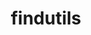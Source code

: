 ---
title: "findutils"
layout: cache
categories: [package, v0.18.1]
meta: {"versions": ["4.9.0"], "compilers": ["gcc@=7.3.1", "gcc@=7.5.0", "gcc@=8.4.0"], "oss": ["amzn2", "ubuntu18.04"], "platforms": ["linux"], "targets": ["aarch64", "graviton2", "x86_64", "x86_64_v3", "x86_64_v4"], "stacks": ["aws-ahug", "aws-ahug-aarch64", "aws-isc", "aws-isc-aarch64", "build_systems", "data-vis-sdk", "e4s", "radiuss", "root", "tutorial"], "num_specs": 6, "num_specs_by_stack": {"aws-isc": 2, "aws-ahug": 2, "root": 6, "aws-ahug-aarch64": 2, "aws-isc-aarch64": 2, "radiuss": 1, "build_systems": 1, "e4s": 1, "tutorial": 2, "data-vis-sdk": 1}}
spec_details: [{"hash": "km3fjmfo25zxio5pr7ah65qvms76uq3c", "compiler": "gcc@=7.3.1", "versions": ["4.9.0"], "os": "amzn2", "platform": "linux", "target": "x86_64_v4", "variants": ["patches=440b954"], "stacks": ["aws-isc", "aws-ahug", "root"], "size": "-", "tarball": "https://binaries.spack.io/releases/v0.18.1/build_cache/linux-amzn2-x86_64_v4/gcc-7.3.1/findutils-4.9.0/linux-amzn2-x86_64_v4-gcc-7.3.1-findutils-4.9.0-km3fjmfo25zxio5pr7ah65qvms76uq3c.spack"}, {"hash": "rp4izkklwaoqre2tm6cs5i3goob7f2sv", "compiler": "gcc@=7.3.1", "versions": ["4.9.0"], "os": "amzn2", "platform": "linux", "target": "graviton2", "variants": ["patches=440b954"], "stacks": ["aws-ahug-aarch64", "root", "aws-isc-aarch64"], "size": "-", "tarball": "https://binaries.spack.io/releases/v0.18.1/build_cache/linux-amzn2-graviton2/gcc-7.3.1/findutils-4.9.0/linux-amzn2-graviton2-gcc-7.3.1-findutils-4.9.0-rp4izkklwaoqre2tm6cs5i3goob7f2sv.spack"}, {"hash": "bliztd7xzj5jwwvtxywu6cmr3hurdg7g", "compiler": "gcc@=7.5.0", "versions": ["4.9.0"], "os": "ubuntu18.04", "platform": "linux", "target": "x86_64", "variants": ["patches=440b954"], "stacks": ["radiuss", "root", "build_systems", "e4s", "tutorial", "data-vis-sdk"], "size": "-", "tarball": "https://binaries.spack.io/releases/v0.18.1/build_cache/linux-ubuntu18.04-x86_64/gcc-7.5.0/findutils-4.9.0/linux-ubuntu18.04-x86_64-gcc-7.5.0-findutils-4.9.0-bliztd7xzj5jwwvtxywu6cmr3hurdg7g.spack"}, {"hash": "abc67lqq7fw5vwm7qbzylzozhfcvizbi", "compiler": "gcc@=7.3.1", "versions": ["4.9.0"], "os": "amzn2", "platform": "linux", "target": "aarch64", "variants": ["patches=440b954"], "stacks": ["aws-ahug-aarch64", "root", "aws-isc-aarch64"], "size": "-", "tarball": "https://binaries.spack.io/releases/v0.18.1/build_cache/linux-amzn2-aarch64/gcc-7.3.1/findutils-4.9.0/linux-amzn2-aarch64-gcc-7.3.1-findutils-4.9.0-abc67lqq7fw5vwm7qbzylzozhfcvizbi.spack"}, {"hash": "evlwstglmtrdi3ywc32iheo4z2fdj4bt", "compiler": "gcc@=7.3.1", "versions": ["4.9.0"], "os": "amzn2", "platform": "linux", "target": "x86_64_v3", "variants": ["patches=440b954"], "stacks": ["aws-isc", "aws-ahug", "root"], "size": "-", "tarball": "https://binaries.spack.io/releases/v0.18.1/build_cache/linux-amzn2-x86_64_v3/gcc-7.3.1/findutils-4.9.0/linux-amzn2-x86_64_v3-gcc-7.3.1-findutils-4.9.0-evlwstglmtrdi3ywc32iheo4z2fdj4bt.spack"}, {"hash": "hxs6igkchhnvcuez22iynulyxxqbzxdw", "compiler": "gcc@=8.4.0", "versions": ["4.9.0"], "os": "ubuntu18.04", "platform": "linux", "target": "x86_64", "variants": ["patches=440b954"], "stacks": ["tutorial", "root"], "size": "-", "tarball": "https://binaries.spack.io/releases/v0.18.1/build_cache/linux-ubuntu18.04-x86_64/gcc-8.4.0/findutils-4.9.0/linux-ubuntu18.04-x86_64-gcc-8.4.0-findutils-4.9.0-hxs6igkchhnvcuez22iynulyxxqbzxdw.spack"}]
---